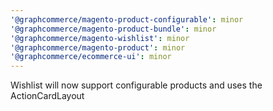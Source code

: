```yaml
---
'@graphcommerce/magento-product-configurable': minor
'@graphcommerce/magento-product-bundle': minor
'@graphcommerce/magento-wishlist': minor
'@graphcommerce/magento-product': minor
'@graphcommerce/ecommerce-ui': minor
---
```


Wishlist will now support configurable products and uses the ActionCardLayout
